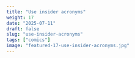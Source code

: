 ```yaml
---
title: "Use insider acronyms"
weight: 17
date: "2025-07-11"
draft: false
slug: "use-insider-acronyms"
tags: ["comics"]
image: "featured-17-use-insider-acronyms.jpg"
---
```

